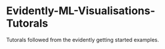 # Evidently-ML-Visualisations-Tutorals
 Tutorals followed from the evidently getting started examples.
